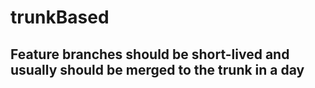 # trunkBased

## Feature branches should be short-lived and usually should be merged to the trunk in a day